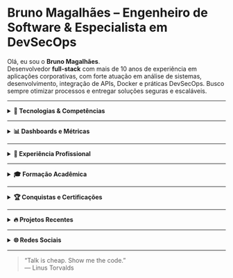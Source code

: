 # Bruno Magalhães – Engenheiro de Software & Especialista em DevSecOps

Olá, eu sou o **Bruno Magalhães**.  
Desenvolvedor **full-stack** com mais de 10 anos de experiência em aplicações corporativas, com forte atuação em análise de sistemas, desenvolvimento, integração de APIs, Docker e práticas DevSecOps. Busco sempre otimizar processos e entregar soluções seguras e escaláveis.

---

<details>
<summary><strong>🚀 Tecnologias & Competências</strong></summary>
<br/>

### Linguagens & Frameworks
<div align="center">
  <img src="https://img.shields.io/badge/C%23-239120?style=for-the-badge&logo=c-sharp&logoColor=white" alt="C#" />
  <img src="https://img.shields.io/badge/VB.NET-blueviolet?style=for-the-badge&logo=.net&logoColor=white" alt="VB.NET" />
  <img src="https://img.shields.io/badge/JavaScript-F7DF1E?style=for-the-badge&logo=javascript&logoColor=black" alt="JavaScript" />
  <img src="https://img.shields.io/badge/ASP.NET%20MVC-blue?style=for-the-badge&logo=.net&logoColor=white" alt="ASP.NET MVC" />
  <img src="https://img.shields.io/badge/Bootstrap-563D7C?style=for-the-badge&logo=bootstrap&logoColor=white" alt="Bootstrap" />
</div>

### Integração & Bancos de Dados
<div align="center">
  <img src="https://img.shields.io/badge/APIs%20REST-008080?style=for-the-badge&logo=api&logoColor=white" alt="APIs REST" />
  <img src="https://img.shields.io/badge/SQL%20Server-CC2927?style=for-the-badge&logo=microsoft-sql-server&logoColor=white" alt="SQL Server" />
  <img src="https://img.shields.io/badge/MariaDB-01529E?style=for-the-badge&logo=mariadb&logoColor=white" alt="MariaDB" />
  <img src="https://img.shields.io/badge/MySQL-4479A1?style=for-the-badge&logo=mysql&logoColor=white" alt="MySQL" />
  <img src="https://img.shields.io/badge/PostgreSQL-336791?style=for-the-badge&logo=postgresql&logoColor=white" alt="PostgreSQL" />
  <img src="https://img.shields.io/badge/Active%20Directory-0000FF?style=for-the-badge&logo=microsoft&logoColor=white" alt="Active Directory" />
</div>

### Ferramentas & Metodologias
<div align="center">
  <img src="https://img.shields.io/badge/Visual%20Studio-5C2D91?style=for-the-badge&logo=visual-studio&logoColor=white" alt="Visual Studio" />
  <img src="https://img.shields.io/badge/VS_Code-007ACC?style=for-the-badge&logo=visual-studio-code&logoColor=white" alt="VS Code" />
  <img src="https://img.shields.io/badge/Android%20Studio-3DDC84?style=for-the-badge&logo=android-studio&logoColor=white" alt="Android Studio" />
  <img src="https://img.shields.io/badge/Docker-2496ED?style=for-the-badge&logo=docker&logoColor=white" alt="Docker" />
  <img src="https://img.shields.io/badge/Git-F05032?style=for-the-badge&logo=git&logoColor=white" alt="Git" />
  <img src="https://img.shields.io/badge/GitHub-181717?style=for-the-badge&logo=github&logoColor=white" alt="GitHub" />
  <img src="https://img.shields.io/badge/Scrum/Kanban-0D5C9E?style=for-the-badge&logo=scrum&logoColor=white" alt="Scrum/Kanban" />
</div>

### DevSecOps & Segurança
<div align="center">
  <img src="https://img.shields.io/badge/DevSecOps-2F353A?style=for-the-badge&logo=security&logoColor=white" alt="DevSecOps" />
  <img src="https://img.shields.io/badge/OWASP-000?style=for-the-badge&logo=owasp&logoColor=white" alt="OWASP" />
</div>

</details>

---

<details>
<summary><strong>📊 Dashboards e Métricas</strong></summary>
<br/>

<div align="center">

### Atividade no GitHub

[![Estatísticas do GitHub](https://github-readme-stats.vercel.app/api?username=borgesMagalhaes&show_icons=true&theme=github_dark&count_private=true)](https://github.com/borgesMagalhaes)

[![Linguagens Mais Utilizadas](https://github-readme-stats.vercel.app/api/top-langs/?username=borgesMagalhaes&layout=compact&theme=github_dark)](https://github.com/borgesMagalhaes)

[![GitHub Streak](https://github-readme-streak-stats.herokuapp.com/?user=borgesMagalhaes&theme=github-dark-blue)](https://git.io/streak-stats)

[![GitHub Activity Graph](https://github-readme-activity-graph.cyclic.app/graph?username=borgesMagalhaes&theme=github-dark)](https://github.com/ashutosh00710/github-readme-activity-graph)

### Horários de Commit
![Horários de Commit](https://raw.githubusercontent.com/borgesMagalhaes/commit-times-dashboard/main/commit-times.png)

### Métricas WakaTime
[![WakaTime Stats](https://github-readme-stats.vercel.app/api/wakatime?username=brunomagalhaes&theme=github_dark)](https://github.com/anmol098/waka-readme)

</div>

</details>

---

<details>
<summary><strong>💼 Experiência Profissional</strong></summary>
<br/>

### Arquiteto de Software  
**LAMPP-IT SOLUTIONS** – São Luís, MA  
📅 *Fev 2022 – Fev 2024*  
- Definição da arquitetura de soluções e requisitos técnicos para projetos governamentais.  
- Coordenação de equipes utilizando metodologias ágeis (Scrum e Kanban).  
- Uso de ferramentas como Power Designer e Trello para modelagem e gestão de projetos.

### Supervisor de Banco de Dados – SQL Server  
**Secretaria Municipal de Saúde** – São Luís, MA  
📅 *Fev 2022 – Fev 2024*  
- Gestão e liderança da equipe de DBAs, assegurando integridade e alta disponibilidade dos dados.  
- Otimização de operações e implementação de estratégias robustas de backup e recuperação.

### Supervisor de Desenvolvimento de Sistemas  
**Secretaria de Estado da Educação do Maranhão** – São Luís, MA  
📅 *Nov 2019 – Fev 2022*  
- Liderança de equipes de desenvolvimento em projetos educacionais.  
- Desenvolvimento full-stack com .NET, integração de serviços SOAP/REST e análise de sistemas.

### Analista de Sistemas Sênior  
**Secretaria de Estado da Educação do Maranhão** – São Luís, MA  
📅 *Mar 2011 – Dez 2019*  
- Criação e evolução de sistemas corporativos com VB.NET, Crystal Reports e SQL Server.  
- Suporte técnico e documentação de soluções para ambientes educacionais.

### Técnico de Infraestrutura  
**VECTRA Consultoria e Serviços** – São Luís, MA  
📅 *Out 2009 – Mar 2011*  
- Administração de redes LAN/WAN e configuração de roteadores CISCO e Huawei.  
- Monitoramento e gerenciamento de desempenho de rede, garantindo níveis de SLA.

</details>

---

<details>
<summary><strong>🎓 Formação Acadêmica</strong></summary>
<br/>

- **Especialização em Ciência de Dados: Big Data e Analytics**  
  UNYLEYA EDITORA E CURSOS S/A – Brasília, DF (2021 – 2022)
  
- **Especialização em Lato Sensu em Análise e Projeto de Sistemas**  
  Universidade Federal do Maranhão (UFMA) – São Luís, MA (2014 – 2016)
  
- **Especialização em Planejamento e Implementação de Redes LAN e WAN**  
  Universidade Estadual do Maranhão (UEMA) – São Luís, MA (2013 – 2014)
  
- **Bacharelado em Sistemas de Informação**  
  Centro Universitário do Maranhão (UniCeuma) – São Luís, MA (2005 – 2011)

</details>

---

<details>
<summary><strong>🏆 Conquistas e Certificações</strong></summary>
<br/>

- **Certificações DevSecOps & Docker:**  
  Certificações específicas em Docker, containerização e práticas de segurança (DevSecOps) – *(Adicione links ou selos, se houver)*

[![Trophies](https://github-profile-trophy.vercel.app/?username=borgesMagalhaes&theme=github_dark&no-bg=true&row=1&column=6)](https://github.com/ryo-ma/github-profile-trophy)

</details>

---

<details>
<summary><strong>🔥 Projetos Recentes</strong></summary>
<br/>

- **[Sistema de Gestão de Frota](https://github.com/borgesMagalhaes/frota)**  
  Plataforma completa para gerenciamento de veículos com integração de APIs e monitoramento em tempo real.

- **[Autenticação com Active Directory](https://github.com/borgesMagalhaes/auth-AD)**  
  Solução robusta em VB.NET para autenticação corporativa via Active Directory.

- **[Portal de Cadastro de Eventos](https://github.com/borgesMagalhaes/event-registration)**  
  Plataforma web para gestão de eventos com autenticação via OAuth e integração com serviços externos.

</details>

---

<details>
<summary><strong>🌐 Redes Sociais</strong></summary>
<br/>

<div align="center">

[![LinkedIn](https://img.shields.io/badge/LinkedIn-0077B5?style=flat&logo=linkedin&logoColor=white)](https://www.linkedin.com/in/bruno-magalh%C3%A3es-2b878a2a/)  
[![GitHub](https://img.shields.io/badge/GitHub-181717?style=flat&logo=github&logoColor=white)](https://github.com/borgesMagalhaes)  
[![Twitter](https://img.shields.io/badge/Twitter-1DA1F2?style=flat&logo=twitter&logoColor=white)](https://twitter.com/SEU_TWITTER)  
[![Email](https://img.shields.io/badge/Email-D14836?style=flat&logo=gmail&logoColor=white)](mailto:borges.magalhaes@gmail.com)  
[![Portfolio](https://img.shields.io/badge/Website-000000?style=flat&logo=about.me&logoColor=white)](https://brunomagalhaes.dev.br/)

</div>

</details>

---

> “Talk is cheap. Show me the code.”  
> — Linus Torvalds
